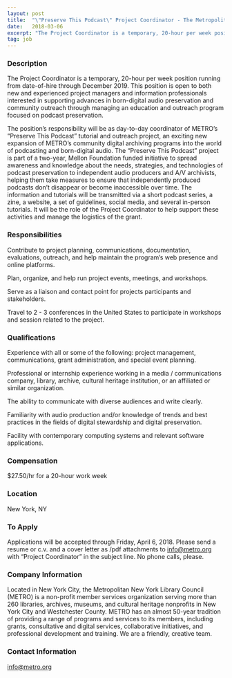 ```yaml
---
layout: post
title:  "\"Preserve This Podcast\" Project Coordinator - The Metropolitan New York Library Council (METRO)"
date:   2018-03-06
excerpt: "The Project Coordinator is a temporary, 20-hour per week position running from date-of-hire through December 2019. This position is open to both new and experienced project managers and information professionals interested in supporting advances in born-digital audio preservation and community outreach through managing an education and outreach program focused on..."
tag: job
---
```


### Description   

The Project Coordinator is a temporary, 20-hour per week position running from date-of-hire through December 2019. This position is open to both new and experienced project managers and information professionals interested in supporting advances in born-digital audio preservation and community outreach through managing an education and outreach program focused on podcast preservation. 

The position’s responsibility will be as day-to-day coordinator of METRO’s “Preserve This Podcast” tutorial and outreach project, an exciting new expansion of METRO’s community digital archiving programs into the world of podcasting and born-digital audio. The “Preserve This Podcast” project is part of a two-year, Mellon Foundation funded initiative to spread awareness and knowledge about the needs, strategies, and technologies of podcast preservation to independent audio producers and A/V archivists, helping them take measures to ensure that independently produced podcasts don’t disappear or become inaccessible over time. The information and tutorials will be transmitted via a short podcast series, a zine, a website, a set of guidelines, social media, and several in-person tutorials. It will be the role of the Project Coordinator to help support these activities and manage the logistics of the grant.


### Responsibilities   

Contribute to project planning, communications, documentation, evaluations, outreach, and help maintain the program’s web presence and online platforms.

Plan, organize, and help run project events, meetings, and workshops.

Serve as a liaison and contact point for projects participants and stakeholders.

Travel to 2 - 3 conferences in the United States to participate in workshops and session related to the project.


### Qualifications   

Experience with all or some of the following: project management, communications, grant administration, and special event planning.

Professional or internship experience working in a media / communications company, library, archive, cultural heritage institution, or an affiliated or similar organization.

The ability to communicate with diverse audiences and write clearly.

Familiarity with audio production and/or knowledge of trends and best practices in the fields of digital stewardship and digital preservation.

Facility with contemporary computing systems and relevant software applications.



### Compensation   

$27.50/hr for a 20-hour work week


### Location   

New York, NY




### To Apply   

Applications will be accepted through Friday, April 6, 2018. Please send a resume or c.v. and a cover letter as /pdf attachments to info@metro.org with “Project Coordinator” in the subject line. No phone calls, please.


### Company Information   

Located in New York City, the Metropolitan New York Library Council (METRO) is a non-profit member services organization serving more than 260 libraries, archives, museums, and cultural heritage nonprofits in New York City and Westchester County. METRO has an almost 50-year tradition of providing a range of programs and services to its members, including grants, consultative and digital services, collaborative initiatives, and professional development and training. We are a friendly, creative team. 


### Contact Information   

info@metro.org

